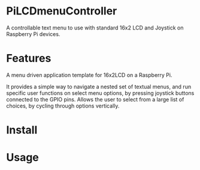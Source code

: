 PiLCDmenuController
==================

A controllable text menu to use with standard 16x2 LCD and Joystick on Raspberry Pi devices.

Features
========

A menu driven application template for 16x2LCD on a Raspberry Pi.

It provides a simple way to navigate a nested set of textual menus, and run specific user functions on select menu options,
by pressing joystick buttons connected to the GPIO pins. Allows the user to select from a large list of choices, by cycling
through options vertically.


Install
=======

Usage
=====


 
